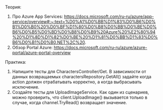 Теория:
1. Про Azure App Services: https://docs.microsoft.com/ru-ru/azure/app-service/overview#:~:text=%D0%A1%D0%BB%D1%83%D0%B6%D0%B1%D0%B0%20%D0%BF%D1%80%D0%B8%D0%BB%D0%BE%D0%B6%D0%B5%D0%BD%D0%B8%D0%B9%20Azure%20%E2%80%94%20%D1%8D%D1%82%D0%BE%20%D1%81%D0%BB%D1%83%D0%B6%D0%B1%D0%B0,NET%2C%20.
2. Обзор Portal Azure: https://docs.microsoft.com/ru-ru/azure/azure-portal/azure-portal-overview

Практика:
1. Напишите тесты для CharactersController/Get. В зависимости от данных возвращаемых charactersRepository.GetAll() задайте когда action должен отрабатывать корректно, а когда выбрасывать исключение.
2. Создайте тесты для UploadImageService. Как один из сценариев, можно проверить, что client.UploadImage() вызывается только в случае, когда channel.TryRead() возвращает значение.